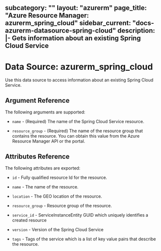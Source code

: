 subcategory: ""
layout: "azurerm"
page_title: "Azure Resource Manager: azurerm_spring_cloud"
sidebar_current: "docs-azurerm-datasource-spring-cloud"
description: |-
  Gets information about an existing Spring Cloud Service
---

# Data Source: azurerm_spring_cloud

Use this data source to access information about an existing Spring Cloud Service.


## Argument Reference

The following arguments are supported:

* `name` - (Required) The name of the Spring Cloud Service resource.

* `resource_group` - (Required) The name of the resource group that contains the resource. You can obtain this value from the Azure Resource Manager API or the portal.


## Attributes Reference

The following attributes are exported:

* `id` - Fully qualified resource Id for the resource.

* `name` - The name of the resource.

* `location` - The GEO location of the resource.

* `resource_group` - Resource group of the resource.

* `service_id` - ServiceInstanceEntity GUID which uniquely identifies a created resource

* `version` - Version of the Spring Cloud Service

* `tags` - Tags of the service which is a list of key value pairs that describe the resource.
